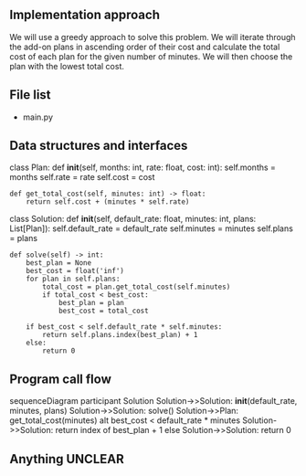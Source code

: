 ## Implementation approach

We will use a greedy approach to solve this problem. We will iterate through the add-on plans in ascending order of their cost and calculate the total cost of each plan for the given number of minutes. We will then choose the plan with the lowest total cost.

## File list

- main.py

## Data structures and interfaces


class Plan:
    def __init__(self, months: int, rate: float, cost: int):
        self.months = months
        self.rate = rate
        self.cost = cost

    def get_total_cost(self, minutes: int) -> float:
        return self.cost + (minutes * self.rate)

class Solution:
    def __init__(self, default_rate: float, minutes: int, plans: List[Plan]):
        self.default_rate = default_rate
        self.minutes = minutes
        self.plans = plans

    def solve(self) -> int:
        best_plan = None
        best_cost = float('inf')
        for plan in self.plans:
            total_cost = plan.get_total_cost(self.minutes)
            if total_cost < best_cost:
                best_plan = plan
                best_cost = total_cost

        if best_cost < self.default_rate * self.minutes:
            return self.plans.index(best_plan) + 1
        else:
            return 0

## Program call flow


sequenceDiagram
    participant Solution
    Solution->>Solution: __init__(default_rate, minutes, plans)
    Solution->>Solution: solve()
    Solution->>Plan: get_total_cost(minutes)
    alt best_cost < default_rate * minutes
        Solution->>Solution: return index of best_plan + 1
    else
        Solution->>Solution: return 0


## Anything UNCLEAR




